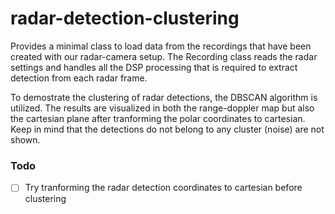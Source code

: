 # radar-detection-clustering

Provides a minimal class to load data from the recordings that have been created with our radar-camera setup. The Recording class reads the radar settings and handles all the DSP processing that is required to extract detection from each radar frame.

To demostrate the clustering of radar detections, the DBSCAN algorithm is utilized. The results are visualized in both the range-doppler map but also the cartesian plane after tranforming the polar coordinates to cartesian. Keep in mind that the detections do not belong to any cluster (noise) are not shown. 


### Todo

- [ ] Try tranforming the radar detection coordinates to cartesian before clustering
